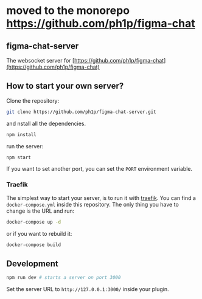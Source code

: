 # moved to the monorepo https://github.com/ph1p/figma-chat



## figma-chat-server

The websocket server for [https://github.com/ph1p/figma-chat](https://github.com/ph1p/figma-chat)

## How to start your own server?

Clone the repository:

```bash
git clone https://github.com/ph1p/figma-chat-server.git
```

and nstall all the dependencies.

```bash
npm install
```

run the server:

```bash
npm start
```

If you want to set another port, you can set the `PORT` environment variable.

### Traefik

The simplest way to start your server, is to run it with [traefik](https://traefik.io/).
You can find a `docker-compose.yml` inside this repository.
The only thing you have to change is the URL and run:

```bash
docker-compose up -d
```

or if you want to rebuild it:

```bash
docker-compose build
```

## Development

```bash
npm run dev # starts a server on port 3000
```

Set the server URL to `http://127.0.0.1:3000/` inside your plugin.
